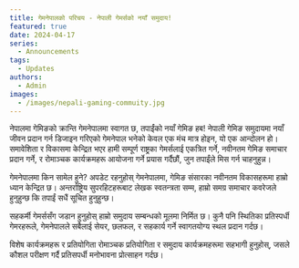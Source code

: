 ```yaml
---
title: गेमनेपालको परिचय - नेपाली गेमर्सको नयाँ समुदाय!
featured: true
date: 2024-04-17
series:
  - Announcements
tags:
  - Updates
authors:
  - Admin
images:
  - /images/nepali-gaming-commuity.jpg
---
```



नेपालमा गेमिङको क्रान्ति गेमनेपालमा स्वागत छ, तपाईंको नयाँ गेमिङ हब! नेपाली गेमिङ समुदायमा नयाँ जीवन प्रदान गर्न डिजाइन गरिएको गेमनेपाल भनेको केवल एक मंच मात्र होइन, यो एक आन्दोलन हो। समावेशिता र विकासमा केन्द्रित भएर हामी सम्पूर्ण राष्ट्रका गेमर्सलाई एकत्रित गर्ने, नवीनतम गेमिङ समाचार प्रदान गर्ने, र रोमाञ्चक कार्यक्रमहरू आयोजना गर्ने प्रयास गर्दैछौं, जुन तपाईंले मिस गर्न चाहनुहुन्न।

गेमनेपालमा किन सामेल हुने? अपडेट रहनुहोस् गेमनेपालमा, गेमिङ संसारका नवीनतम विकासहरूमा हाम्रो ध्यान केन्द्रित छ। अन्तर्राष्ट्रिय सुपरहिटहरूबाट लेखक स्वतन्त्रता सम्म, हाम्रो समग्र समाचार कवरेजले हुनुहुन्छ कि तपाईं सधैं सूचित हुनुहुन्छ।

सहकर्मी गेमर्ससँग जडान हुनुहोस् हाम्रो समुदाय सम्बन्धको मूलमा निर्मित छ। कुनै पनि स्थितिका प्रतिस्पर्धी गेमरहरूले, गेमनेपालले सबैलाई सेयर, छलफल, र सहकार्य गर्ने स्वागतयोग्य स्थल प्रदान गर्दछ।

विशेष कार्यक्रमहरू र प्रतियोगिता रोमाञ्चक प्रतियोगिता र समुदाय कार्यक्रमहरूमा सहभागी हुनुहोस्, जसले कौशल परीक्षण गर्दै प्रतिसपर्धी मनोभावना प्रोत्साहन गर्दछ।